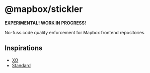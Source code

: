 # @mapbox/stickler

**EXPERIMENTAL! WORK IN PROGRESS!**

No-fuss code quality enforcement for Mapbox frontend repositories.

## Inspirations

- [XO](https://github.com/xojs/xo)
- [Standard](https://github.com/standard/standard)

